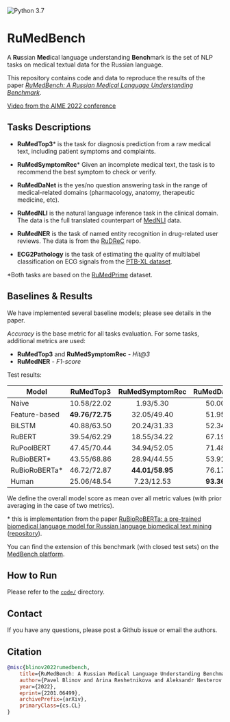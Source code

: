 ![Python 3.7](https://img.shields.io/badge/python-3.7-green.svg)

# RuMedBench
A **Ru**ssian **Med**ical language understanding **Bench**mark is the set of NLP tasks on medical textual data for the Russian language.

This repository contains code and data to reproduce the results of the paper [*RuMedBench: A Russian Medical Language Understanding Benchmark*](https://arxiv.org/abs/2201.06499).

[Video from the AIME 2022 conference](https://youtu.be/ZO7BoRzJdmE)

## Tasks Descriptions
- **RuMedTop3**\* is the task for diagnosis prediction from a raw medical text, including patient symptoms and complaints.

- **RuMedSymptomRec**\* Given an incomplete medical text, the task is to recommend the best symptom to check or verify.

- **RuMedDaNet** is the yes/no question answering task in the range of medical-related domains (pharmacology, anatomy, therapeutic medicine, etc).

- **RuMedNLI** is the natural language inference task in the clinical domain. The data is the full translated counterpart of [MedNLI](https://jgc128.github.io/mednli/) data.

- **RuMedNER** is the task of named entity recognition in drug-related user reviews. The data is from the [RuDReC](https://github.com/cimm-kzn/RuDReC) repo.

- **ECG2Pathology** is the task of estimating the quality of multilabel classification on ECG signals from the [PTB-XL dataset](https://physionet.org/content/ptb-xl/).

\*Both tasks are based on the [RuMedPrime](https://zenodo.org/record/5765873#.YbBlXT9Bzmw) dataset.

## Baselines & Results
We have implemented several baseline models; please see details in the paper.

*Accuracy* is the base metric for all tasks evaluation. For some tasks, additional metrics are used:
- **RuMedTop3** and **RuMedSymptomRec** - *Hit@3*
- **RuMedNER** - *F1-score*

Test results:

| Model | RuMedTop3 | RuMedSymptomRec | RuMedDaNet | RuMedNLI | RuMedNER  | RuMedOverall | ECG2Pathology |
| ------ | :------: | :------: | :------: | :------: | :------: | :------: | :------: |
|Naive | 10.58/22.02 | 1.93/5.30 | 50.00 | 33.33 | 93.66/51.96 | 35.21 | 1.15 |
|Feature-based | **49.76/72.75**  |  32.05/49.40  |   51.95 |  59.70  | 94.40/62.89 |  58.46  | - |
|BiLSTM | 40.88/63.50  |  20.24/31.33  |   52.34 |  60.06  | 94.74/63.26 |  53.87  | - |
|RuBERT | 39.54/62.29 | 18.55/34.22 | 67.19 | 77.64 | 96.63/73.53 | 61.44 | - |
|RuPoolBERT | 47.45/70.44 | 34.94/52.05 | 71.48 | 77.29 | 96.47/73.15 | 67.20 | - |
|RuBioBERT* | 43.55/68.86 | 28.94/44.55 | 53.91 | 80.31 | 96.63/75.97 | 62.69 | - |
|RuBioRoBERTa* | 46.72/72.87 | **44.01/58.95** | 76.17 | 82.77 | **97.19/77.81** | **71.54** | - |
|Human | 25.06/48.54 | 7.23/12.53 | **93.36** | **83.26** | 96.09/76.18 | 61.89 | 39.34 |

We define the overall model score as mean over all metric values (with prior averaging in the case of two metrics).

\* this is implementation from the paper [RuBioRoBERTa: a pre-trained biomedical language model for Russian language biomedical text mining](https://arxiv.org/abs/2204.03951) ([repository](https://github.com/alexyalunin/RuBioRoBERTa)).

You can find the extension of this benchmark (with closed test sets) on the [MedBench platform](https://medbench.ru/).

## How to Run
Please refer to the [`code/`](code/) directory.

## Contact
If you have any questions, please post a Github issue or email the authors.

## Citation
```bibtex
@misc{blinov2022rumedbench,
    title={RuMedBench: A Russian Medical Language Understanding Benchmark},
    author={Pavel Blinov and Arina Reshetnikova and Aleksandr Nesterov and Galina Zubkova and Vladimir Kokh},
    year={2022},
    eprint={2201.06499},
    archivePrefix={arXiv},
    primaryClass={cs.CL}
}
```
